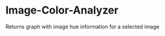 Image-Color-Analyzer
====================

Returns graph with image hue information for a selected image
